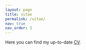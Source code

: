 ```yaml
---
layout: page
title: vitae
permalink: /vitae/
nav: true
nav_order: 3
---
```


Here you can find my up-to-date [CV](/assets/pdf/Giorgos_Vernikos_Curriculum_Vitae.pdf).


